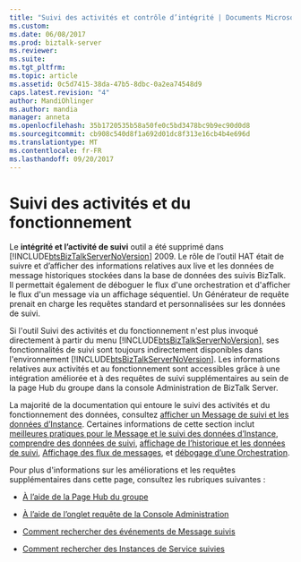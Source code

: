 ```yaml
---
title: "Suivi des activités et contrôle d’intégrité | Documents Microsoft"
ms.custom: 
ms.date: 06/08/2017
ms.prod: biztalk-server
ms.reviewer: 
ms.suite: 
ms.tgt_pltfrm: 
ms.topic: article
ms.assetid: 0c5d7415-38da-47b5-8dbc-0a2ea74548d9
caps.latest.revision: "4"
author: MandiOhlinger
ms.author: mandia
manager: anneta
ms.openlocfilehash: 35b1720535b58a50fe0c5bd3478bc9b9ec90d0d8
ms.sourcegitcommit: cb908c540d8f1a692d01dc8f313e16cb4b4e696d
ms.translationtype: MT
ms.contentlocale: fr-FR
ms.lasthandoff: 09/20/2017
---
```

# <a name="health-and-activity-tracking"></a>Suivi des activités et du fonctionnement
Le **intégrité et l’activité de suivi** outil a été supprimé dans [!INCLUDE[btsBizTalkServerNoVersion](../includes/btsbiztalkservernoversion-md.md)] 2009.  Le rôle de l’outil HAT était de suivre et d’afficher des informations relatives aux live et les données de message historiques stockées dans la base de données des suivis BizTalk.  Il permettait également de déboguer le flux d'une orchestration et d'afficher le flux d'un message via un affichage séquentiel.  Un Générateur de requête prenait en charge les requêtes standard et personnalisées sur les données de suivi.  
  
 Si l'outil Suivi des activités et du fonctionnement n'est plus invoqué directement à partir du menu [!INCLUDE[btsBizTalkServerNoVersion](../includes/btsbiztalkservernoversion-md.md)], ses fonctionnalités de suivi sont toujours indirectement disponibles dans l'environnement [!INCLUDE[btsBizTalkServerNoVersion](../includes/btsbiztalkservernoversion-md.md)].  Les informations relatives aux activités et au fonctionnement sont accessibles grâce à une intégration améliorée et à des requêtes de suivi supplémentaires au sein de la page Hub du groupe dans la console Administration de BizTalk Server.  
  
 La majorité de la documentation qui entoure le suivi des activités et du fonctionnement des données, consultez [afficher un Message de suivi et les données d’Instance](../core/viewing-tracked-message-and-instance-data.md).  Certaines informations de cette section inclut [meilleures pratiques pour le Message et le suivi des données d’Instance](../core/best-practices-for-message-and-instance-data-tracking.md), [comprendre des données de suivi](../core/understanding-tracked-data.md), [affichage de l’historique et les données de suivi](../core/viewing-historical-and-tracked-data.md), [Affichage des flux de messages](../core/viewing-message-flow.md), et [débogage d’une Orchestration](../core/debugging-an-orchestration.md).  
  
 Pour plus d'informations sur les améliorations et les requêtes supplémentaires dans cette page, consultez les rubriques suivantes :  
  
-   [À l’aide de la Page Hub du groupe](../core/using-the-group-hub-page.md)  
  
-   [À l’aide de l’onglet requête de la Console Administration](../core/using-the-administration-console-query-tab.md)  
  
-   [Comment rechercher des événements de Message suivis](../core/how-to-search-for-tracked-message-events.md)  
  
-   [Comment rechercher des Instances de Service suivies](../core/how-to-search-for-tracked-service-instances.md)